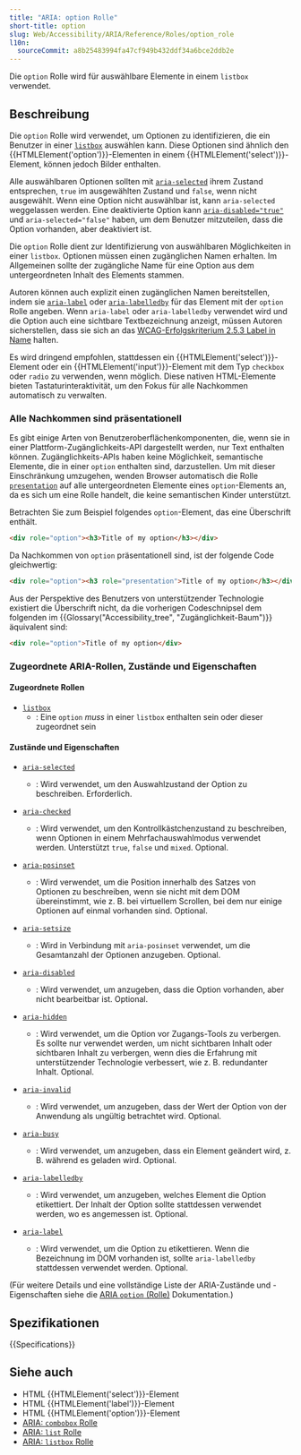 ```yaml
---
title: "ARIA: option Rolle"
short-title: option
slug: Web/Accessibility/ARIA/Reference/Roles/option_role
l10n:
  sourceCommit: a8b25483994fa47cf949b432ddf34a6bce2ddb2e
---
```


Die `option` Rolle wird für auswählbare Elemente in einem `listbox` verwendet.

## Beschreibung

Die `option` Rolle wird verwendet, um Optionen zu identifizieren, die ein Benutzer in einer [`listbox`](/de/docs/Web/Accessibility/ARIA/Reference/Roles/listbox_role) auswählen kann. Diese Optionen sind ähnlich den {{HTMLElement('option')}}-Elementen in einem {{HTMLElement('select')}}-Element, können jedoch Bilder enthalten.

Alle auswählbaren Optionen sollten mit [`aria-selected`](/de/docs/Web/Accessibility/ARIA/Reference/Attributes/aria-selected) ihrem Zustand entsprechen, `true` im ausgewählten Zustand und `false`, wenn nicht ausgewählt. Wenn eine Option nicht auswählbar ist, kann `aria-selected` weggelassen werden. Eine deaktivierte Option kann [`aria-disabled="true"`](/de/docs/Web/Accessibility/ARIA/Reference/Attributes/aria-disabled) und `aria-selected="false"` haben, um dem Benutzer mitzuteilen, dass die Option vorhanden, aber deaktiviert ist.

Die `option` Rolle dient zur Identifizierung von auswählbaren Möglichkeiten in einer `listbox`. Optionen müssen einen zugänglichen Namen erhalten. Im Allgemeinen sollte der zugängliche Name für eine Option aus dem untergeordneten Inhalt des Elements stammen.

Autoren können auch explizit einen zugänglichen Namen bereitstellen, indem sie [`aria-label`](/de/docs/Web/Accessibility/ARIA/Reference/Attributes/aria-label) oder [`aria-labelledby`](/de/docs/Web/Accessibility/ARIA/Reference/Attributes/aria-labelledby) für das Element mit der `option` Rolle angeben. Wenn `aria-label` oder `aria-labelledby` verwendet wird und die Option auch eine sichtbare Textbezeichnung anzeigt, müssen Autoren sicherstellen, dass sie sich an das <a href="https://www.w3.org/WAI/WCAG21/Understanding/label-in-name.html">WCAG-Erfolgskriterium 2.5.3 Label in Name</a> halten.

Es wird dringend empfohlen, stattdessen ein {{HTMLElement('select')}}-Element oder ein {{HTMLElement('input')}}-Element mit dem Typ `checkbox` oder `radio` zu verwenden, wenn möglich. Diese nativen HTML-Elemente bieten Tastaturinteraktivität, um den Fokus für alle Nachkommen automatisch zu verwalten.

### Alle Nachkommen sind präsentationell

Es gibt einige Arten von Benutzeroberflächenkomponenten, die, wenn sie in einer Plattform-Zugänglichkeits-API dargestellt werden, nur Text enthalten können. Zugänglichkeits-APIs haben keine Möglichkeit, semantische Elemente, die in einer `option` enthalten sind, darzustellen. Um mit dieser Einschränkung umzugehen, wenden Browser automatisch die Rolle [`presentation`](/de/docs/Web/Accessibility/ARIA/Reference/Roles/presentation_role) auf alle untergeordneten Elemente eines `option`-Elements an, da es sich um eine Rolle handelt, die keine semantischen Kinder unterstützt.

Betrachten Sie zum Beispiel folgendes `option`-Element, das eine Überschrift enthält.

```html
<div role="option"><h3>Title of my option</h3></div>
```

Da Nachkommen von `option` präsentationell sind, ist der folgende Code gleichwertig:

```html
<div role="option"><h3 role="presentation">Title of my option</h3></div>
```

Aus der Perspektive des Benutzers von unterstützender Technologie existiert die Überschrift nicht, da die vorherigen Codeschnipsel dem folgenden im {{Glossary("Accessibility_tree", "Zugänglichkeit-Baum")}} äquivalent sind:

```html
<div role="option">Title of my option</div>
```

### Zugeordnete ARIA-Rollen, Zustände und Eigenschaften

#### Zugeordnete Rollen

- [`listbox`](/de/docs/Web/Accessibility/ARIA/Reference/Roles/listbox_role)
  - : Eine `option` _muss_ in einer `listbox` enthalten sein oder dieser zugeordnet sein

#### Zustände und Eigenschaften

- [`aria-selected`](/de/docs/Web/Accessibility/ARIA/Reference/Attributes/aria-selected)

  - : Wird verwendet, um den Auswahlzustand der Option zu beschreiben. Erforderlich.

- [`aria-checked`](/de/docs/Web/Accessibility/ARIA/Reference/Attributes/aria-checked)

  - : Wird verwendet, um den Kontrollkästchenzustand zu beschreiben, wenn Optionen in einem Mehrfachauswahlmodus verwendet werden. Unterstützt `true`, `false` und `mixed`. Optional.

- [`aria-posinset`](/de/docs/Web/Accessibility/ARIA/Reference/Attributes/aria-posinset)

  - : Wird verwendet, um die Position innerhalb des Satzes von Optionen zu beschreiben, wenn sie nicht mit dem DOM übereinstimmt, wie z. B. bei virtuellem Scrollen, bei dem nur einige Optionen auf einmal vorhanden sind. Optional.

- [`aria-setsize`](/de/docs/Web/Accessibility/ARIA/Reference/Attributes/aria-setsize)

  - : Wird in Verbindung mit `aria-posinset` verwendet, um die Gesamtanzahl der Optionen anzugeben. Optional.

- [`aria-disabled`](/de/docs/Web/Accessibility/ARIA/Reference/Attributes/aria-disabled)

  - : Wird verwendet, um anzugeben, dass die Option vorhanden, aber nicht bearbeitbar ist. Optional.

- [`aria-hidden`](/de/docs/Web/Accessibility/ARIA/Reference/Attributes/aria-hidden)

  - : Wird verwendet, um die Option vor Zugangs-Tools zu verbergen. Es sollte nur verwendet werden, um nicht sichtbaren Inhalt oder sichtbaren Inhalt zu verbergen, wenn dies die Erfahrung mit unterstützender Technologie verbessert, wie z. B. redundanter Inhalt. Optional.

- [`aria-invalid`](/de/docs/Web/Accessibility/ARIA/Reference/Attributes/aria-invalid)

  - : Wird verwendet, um anzugeben, dass der Wert der Option von der Anwendung als ungültig betrachtet wird. Optional.

- [`aria-busy`](/de/docs/Web/Accessibility/ARIA/Reference/Attributes/aria-busy)

  - : Wird verwendet, um anzugeben, dass ein Element geändert wird, z. B. während es geladen wird. Optional.

- [`aria-labelledby`](/de/docs/Web/Accessibility/ARIA/Reference/Attributes/aria-labelledby)

  - : Wird verwendet, um anzugeben, welches Element die Option etikettiert. Der Inhalt der Option sollte stattdessen verwendet werden, wo es angemessen ist. Optional.

- [`aria-label`](/de/docs/Web/Accessibility/ARIA/Reference/Attributes/aria-label)
  - : Wird verwendet, um die Option zu etikettieren. Wenn die Bezeichnung im DOM vorhanden ist, sollte `aria-labelledby` stattdessen verwendet werden. Optional.

(Für weitere Details und eine vollständige Liste der ARIA-Zustände und -Eigenschaften siehe die <a href="https://www.w3.org/TR/wai-aria-1.1/#option">ARIA `option` (Rolle)</a> Dokumentation.)

## Spezifikationen

{{Specifications}}

## Siehe auch

- HTML {{HTMLElement('select')}}-Element
- HTML {{HTMLElement('label')}}-Element
- HTML {{HTMLElement('option')}}-Element
- [ARIA: `combobox` Rolle](/de/docs/Web/Accessibility/ARIA/Reference/Roles/combobox_role)
- [ARIA: `list` Rolle](/de/docs/Web/Accessibility/ARIA/Reference/Roles/list_role)
- [ARIA: `listbox` Rolle](/de/docs/Web/Accessibility/ARIA/Reference/Roles/listbox_role)
